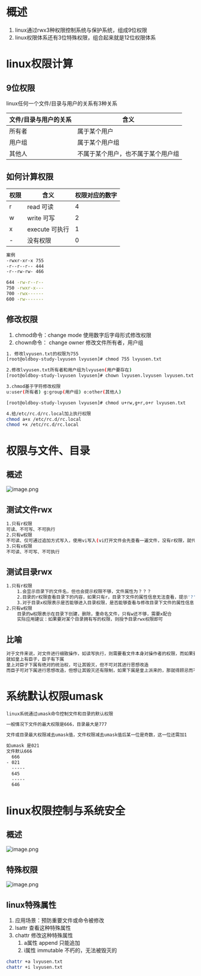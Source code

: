 # 概述
1. linux通过rwx3种权限控制系统与保护系统，组成9位权限
2. linux权限体系还有3位特殊权限，组合起来就是12位权限体系

# linux权限计算

## 9位权限
linux任何一个文件/目录与用户的关系有3种关系

| 文件/目录与用户的关系 | 含义                |
| ----------- | ----------------- |
| 所有者         | 属于某个用户            |
| 用户组         | 属于某个用户组           |
| 其他人         | 不属于某个用户，也不属于某个用户组 |

## 如何计算权限

| 权限  | 含义          | 权限对应的数字 |
| --- | ----------- | ------- |
| r   | read 可读     | 4       |
| w   | write 可写    | 2       |
| x   | execute 可执行 | 1       |
| -   | 没有权限        | 0       |
```bash
案例
-rwxr-xr-x 755
-r--r--r-- 444
-r--rw-rw- 466

644 -rw-r--r--
750 -rwxr-x---
700 -rwx------
600 -rw-------
```

## 修改权限
1. chmod命令：change mode 使用数字后字母形式修改权限
2. chown命令： change owner 修改文件所有者，用户组
```bash
1. 修改lvyusen.txt的权限为755
[root@oldboy-study-lvyusen lvyusen]# chmod 755 lvyusen.txt 

2.修改lvyusen.txt所有者和用户组为lvyusen(用户要存在)
[root@oldboy-study-lvyusen lvyusen]# chown lvyusen.lvyusen lvyusen.txt 

3.chmod基于字符修改权限
u:user(所有者) g:group(用户组) o:other(其他人)

[root@oldboy-study-lvyusen lvyusen]# chmod u+rw,g+r,o+r lvyusen.txt

4.给/etc/rc.d/rc.local加上执行权限
chmod a+x /etc/rc.d/rc.local
chmod +x /etc/rc.d/rc.local
```
# 权限与文件、目录
## 概述
![image.png](https://lvyusen-1316126434.cos.ap-guangzhou.myqcloud.com/images/202410100305270.png?imageSlim)
## 测试文件rwx
```bash
1.只有r权限
可读、不可写、不可执行
2.只有w权限
不可读、仅可通过追加方式写入，使用vi写入(vi打开文件会先查看一遍文件，没有r权限，就代表什么都没有)会覆盖原先内容、不可执行
3.只有x权限
不可读、不可写、不可执行
```
## 测试目录rwx
```bash
1.只有r权限
	1.会显示目录下的文件名，但也会提示权限不够，文件属性为？？？
	2.目录的r权限查看目录下的内容，如果只有r，目录下文件的属性信息无法查看，提示'?'，目录的r权限需要x权限配合
	3.对于目录x权限表示是否能够进入目录权限，是否能够查看与修改目录下文件的属性信息
2.只有w权限
	目录的w权限表示在目录下创建，删除，重命名文件，只有w还不够，需要x配合
	实际应用建议：如果要对某个目录拥有写的权限，则授予目录rwx权限即可
```
## 比喻
```bash
对于文件来说，对文件进行细致操作，如读写执行，则需要看文件本身对操作者的权限，而如果要对文件进行删除，则需要看文件所在目录对操作者的权限
就如皇上有臣子，臣子有下属
皇上对臣子下属有绝对的统治权，可让其毁灭，但不可对其进行思想改造
而臣子可对下属进行思想改造，但想让其毁灭还有限制，如果下属是皇上派来的，那就得顾忌而不可让其毁灭
```
# 系统默认权限umask
	linux系统通过umask命令控制文件和目录的默认权限
```bash
一般情况下文件的最大权限是666，目录最大是777

文件或目录最大权限减去umask值，文件权限减去umask值后某一位是奇数，这一位还需加1

如umask 是021
文件默认666
  666
- 021
  -----
  645 
  -----
  646
```
# linux权限控制与系统安全
## 概述
![image.png](https://lvyusen-1316126434.cos.ap-guangzhou.myqcloud.com/images/202410110138085.png?imageSlim)
## 特殊权限
![image.png](https://lvyusen-1316126434.cos.ap-guangzhou.myqcloud.com/images/202410110153217.png?imageSlim)
## linux特殊属性
1. 应用场景：预防重要文件或命令被修改
2. lsattr 查看这种特殊属性
3. chattr 修改这种特殊属性
	1. a属性 append 只能追加
	2. i属性 immutable 不朽的，无法被毁灭的
```bash
chattr +a lvyusen.txt
chattr +i lvyusen.txt
```